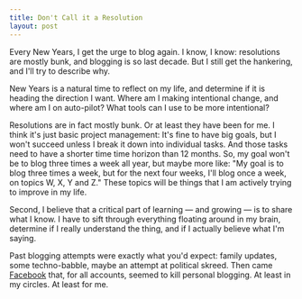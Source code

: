 ```yaml
---
title: Don't Call it a Resolution
layout: post
---
```


Every New Years, I get the urge to blog again. I know, I know: resolutions are mostly bunk, and blogging is so last decade. But I still get the hankering, and I'll try to describe why.

New Years is a natural time to reflect on my life, and determine if it is heading the direction I want. Where am I making intentional change, and where am I on auto-pilot? What tools can I use to be more intentional?



Resolutions are in fact mostly bunk. Or at least they have been for me. I think it's just basic project management: It's fine to have big goals, but I won't succeed unless I break it down into individual tasks. And those tasks need to have a shorter time time horizon than 12 months. So, my goal won't be to blog three times a week all year, but maybe more like: "My goal is to blog three times a week, but for the next four weeks, I'll blog once a week, on topics W, X, Y and Z." These topics will be things that I am actively trying to improve in my life.

Second, I believe that a critical part of learning — and growing — is to share what I know. I have to sift through everything floating around in my brain, determine if I really understand the thing, and if I actually believe what I'm saying.

Past blogging attempts were exactly what you'd expect: family updates, some techno-babble, maybe an attempt at political skreed. Then came [Facebook][fb] that, for all accounts, seemed to kill personal blogging. At least in my circles. At least for me.

[fb]: https://www.facebook.com
